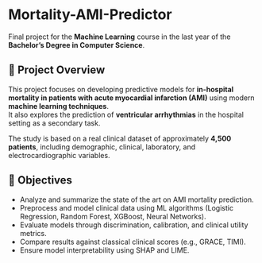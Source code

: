 # Mortality-AMI-Predictor

Final project for the **Machine Learning** course in the last year of the **Bachelor’s Degree in Computer Science**.

## 🧠 Project Overview
This project focuses on developing predictive models for **in-hospital mortality in patients with acute myocardial infarction (AMI)** using modern **machine learning techniques**.  
It also explores the prediction of **ventricular arrhythmias** in the hospital setting as a secondary task.

The study is based on a real clinical dataset of approximately **4,500 patients**, including demographic, clinical, laboratory, and electrocardiographic variables.

## 🎯 Objectives
- Analyze and summarize the state of the art on AMI mortality prediction.
- Preprocess and model clinical data using ML algorithms (Logistic Regression, Random Forest, XGBoost, Neural Networks).
- Evaluate models through discrimination, calibration, and clinical utility metrics.
- Compare results against classical clinical scores (e.g., GRACE, TIMI).
- Ensure model interpretability using SHAP and LIME.

 
